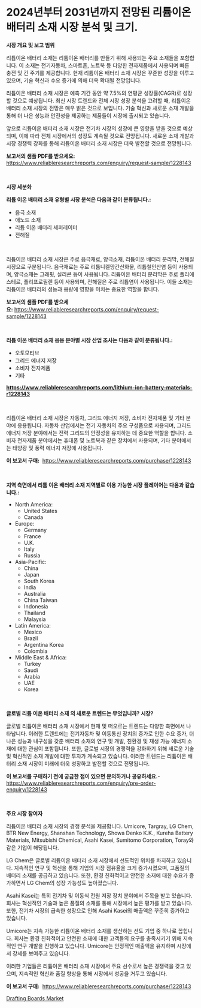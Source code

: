 <p><h1>2024년부터 2031년까지 전망된 리튬이온 배터리 소재 시장 분석 및 크기.</h1></p><p><strong>시장 개요 및 보고 범위</strong></p>
<p><p>리튬이온 배터리 소재는 리튬이온 배터리를 만들기 위해 사용되는 주요 소재들을 포함합니다. 이 소재는 전기자동차, 스마트폰, 노트북 등 다양한 전자제품에서 사용되며 빠른 충전 및 긴 주기를 제공합니다. 현재 리튬이온 배터리 소재 시장은 꾸준한 성장을 이루고 있으며, 기술 혁신과 수요 증가에 의해 더욱 확대될 전망입니다.</p><p>리튬이온 배터리 소재 시장은 예측 기간 동안 약 7.5%의 연평균 성장률(CAGR)로 성장할 것으로 예상됩니다. 최신 시장 트렌드와 전체 시장 성장 분석을 고려할 때, 리튬이온 배터리 소재 시장의 전망은 매우 밝은 것으로 보입니다. 기술 혁신과 새로운 소재 개발을 통해 더 나은 성능과 안전성을 제공하는 제품들이 시장에 출시되고 있습니다.</p><p>앞으로 리튬이온 배터리 소재 시장은 전기차 시장의 성장에 큰 영향을 받을 것으로 예상되며, 이에 따라 전체 시장에서의 성장도 계속될 것으로 전망됩니다. 새로운 소재 개발과 시장 경쟁력 강화를 통해 리튬이온 배터리 소재 시장은 더욱 발전할 것으로 전망됩니다.</p></p>
<p><strong>보고서의 샘플 PDF를 받으세요:</strong> <a href="https://www.reliableresearchreports.com/enquiry/request-sample/1228143">https://www.reliableresearchreports.com/enquiry/request-sample/1228143</a></p>
<p>&nbsp;</p>
<p><strong>시장 세분화</strong></p>
<p><strong>리튬 이온 배터리 소재 유형별 시장 분석은 다음과 같이 분류됩니다.:</strong></p>
<p><ul><li>음극 소재</li><li>애노드 소재</li><li>리튬 이온 배터리 세퍼레이터</li><li>전해질</li></ul></p>
<p>&nbsp;</p>
<p><p>리튬이온 배터리 소재 시장은 주로 음극재료, 양극소재, 리튬이온 배터리 분리막, 전해질 시장으로 구분됩니다. 음극재료는 주로 리튬니켈망간산화물, 리튬철인산염 등이 사용되며, 양극소재는 그래핏, 실리콘 등이 사용됩니다. 리튬이온 배터리 분리막은 주로 폴리에스테르, 폴리프로필렌 등이 사용되며, 전해질은 주로 리튬염이 사용됩니다. 이들 소재는 리튬이온 배터리의 성능과 용량에 영향을 미치는 중요한 역할을 합니다.</p></p>
<p><strong>보고서의 샘플 PDF를 받으세요:</strong>&nbsp;<a href="https://www.reliableresearchreports.com/enquiry/request-sample/1228143">https://www.reliableresearchreports.com/enquiry/request-sample/1228143</a></p>
<p>&nbsp;</p>
<p><strong> 리튬 이온 배터리 소재 응용 분야별 시장 산업 조사는 다음과 같이 분류됩니다.:</strong></p>
<p><ul><li>오토모티브</li><li>그리드 에너지 저장</li><li>소비자 전자제품</li><li>기타</li></ul></p>
<p><strong><a href="https://www.reliableresearchreports.com/lithium-ion-battery-materials-r1228143">https://www.reliableresearchreports.com/lithium-ion-battery-materials-r1228143</a></strong></p>
<p>&nbsp;</p>
<p><p>리튬이온 배터리 소재 시장은 자동차, 그리드 에너지 저장, 소비자 전자제품 및 기타 분야에 응용됩니다. 자동차 산업에서는 전기 자동차의 주요 구성품으로 사용되며, 그리드 에너지 저장 분야에서는 전력 그리드의 안정성을 유지하는 데 중요한 역할을 합니다. 소비자 전자제품 분야에서는 휴대폰 및 노트북과 같은 장치에서 사용되며, 기타 분야에서는 태양광 및 풍력 에너지 저장에 사용됩니다.</p></p>
<p><strong>이 보고서 구매:</strong>&nbsp; <a href="https://www.reliableresearchreports.com/purchase/1228143">https://www.reliableresearchreports.com/purchase/1228143</a></p>
<p>&nbsp;</p>
<p><strong>지역 측면에서 리튬 이온 배터리 소재 지역별로 이용 가능한 시장 플레이어는 다음과 같습니다.:</strong></p>
<p><ul>
    <li>
        North America:
        <ul>
            <li>United States</li>
            <li>Canada</li>
        </ul>
    </li>
    <li>
        Europe:
        <ul>
            <li>Germany</li>
            <li>France</li>
            <li>U.K.</li>
            <li>Italy</li>
            <li>Russia</li>
        </ul>
    </li>
    <li>
        Asia-Pacific:
        <ul>
            <li>China</li>
            <li>Japan</li>
            <li>South Korea</li>
            <li>India</li>
            <li>Australia</li>
            <li>China Taiwan</li>
            <li>Indonesia</li>
            <li>Thailand</li>
            <li>Malaysia</li>
        </ul>
    </li>
    <li>
        Latin America:
        <ul>
            <li>Mexico</li>
            <li>Brazil</li>
            <li>Argentina Korea</li>
            <li>Colombia</li>
        </ul>
    </li>
    <li>
        Middle East & Africa:
        <ul>
            <li>Turkey</li>
            <li>Saudi</li>
            <li>Arabia</li>
            <li>UAE</li>
            <li>Korea</li>
        </ul>
    </li>
    </ul></p>
<p>&nbsp;</p>
<p><strong>글로벌 리튬 이온 배터리 소재 의 새로운 트렌드는 무엇입니까? 시장?</strong></p>
<p><p>글로벌 리튬이온 배터리 소재 시장에서 현재 및 떠오르는 트렌드는 다양한 측면에서 나타납니다. 이러한 트렌드에는 전기자동차 및 이동통신 장치의 증가로 인한 수요 증가, 더 나은 성능과 내구성을 갖춘 배터리 소재의 연구 및 개발, 친환경 및 재생 가능 에너지 소재에 대한 관심이 포함됩니다. 또한, 글로벌 시장의 경쟁력을 강화하기 위해 새로운 기술 및 혁신적인 소재 개발에 대한 투자가 계속되고 있습니다. 이러한 트렌드는 리튬이온 배터리 소재 시장이 미래에 더욱 성장하고 발전할 것으로 전망됩니다.</p></p>
<p><strong>이 보고서를 구매하기 전에 궁금한 점이 있으면 문의하거나 공유하세요.</strong>- <a href="https://www.reliableresearchreports.com/enquiry/pre-order-enquiry/1228143">https://www.reliableresearchreports.com/enquiry/pre-order-enquiry/1228143</a></p>
<p>&nbsp;</p>
<p><strong>주요 시장 참여자</strong></p>
<p><p>리튬이온 배터리 소재 시장의 경쟁 분석을 제공합니다. Umicore, Targray, LG Chem, BTR New Energy, Shanshan Technology, Showa Denko K.K., Kureha Battery Materials, Mitsubishi Chemical, Asahi Kasei, Sumitomo Corporation, Toray와 같은 기업이 해당됩니다.</p><p>LG Chem은 글로벌 리튬이온 배터리 소재 시장에서 선도적인 위치를 차지하고 있습니다. 지속적인 연구 및 혁신을 통해 기업의 시장 점유율을 크게 증가시켰으며, 고품질의 배터리 소재를 공급하고 있습니다. 또한, 환경 친화적이고 안전한 소재에 대한 수요가 증가하면서 LG Chem의 성장 가능성도 높아졌습니다.</p><p>Asahi Kasei는 특히 전기차 및 이동식 전원 저장 장치 분야에서 주목을 받고 있습니다. 회사는 혁신적인 기술과 높은 품질의 소재를 통해 시장에서 높은 평가를 받고 있습니다. 또한, 전기차 시장의 급속한 성장으로 인해 Asahi Kasei의 매출액은 꾸준히 증가하고 있습니다.</p><p>Umicore는 지속 가능한 리튬이온 배터리 소재를 생산하는 선도 기업 중 하나로 꼽힙니다. 회사는 환경 친화적이고 안전한 소재에 대한 고객들의 요구를 충족시키기 위해 지속적인 연구 개발을 진행하고 있습니다. Umicore는 안정적인 매출액을 유지하며 시장에서 강세를 보여주고 있습니다.</p><p>이러한 기업들은 리튬이온 배터리 소재 시장에서 주요 선수로서 높은 경쟁력을 갖고 있으며, 지속적인 혁신과 품질 향상을 통해 시장에서 성공을 거두고 있습니다.</p></p>
<p><strong>이 보고서 구매:</strong>&nbsp;&nbsp;<a href="https://www.reliableresearchreports.com/purchase/1228143">https://www.reliableresearchreports.com/purchase/1228143</a></p>
<p><p><a href="https://mire-aunt-385.notion.site/Decoding-Drafting-Boards-Market-Metrics-Market-Share-Trends-and-Growth-Patterns-d7a35429e47b4296ab17ba8ef4a55f1c">Drafting Boards Market</a></p></p>